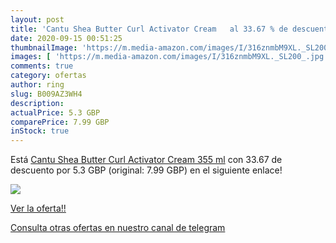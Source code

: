 ```yaml
---
layout: post
title: 'Cantu Shea Butter Curl Activator Cream   al 33.67 % de descuento'
date: 2020-09-15 00:51:25
thumbnailImage: 'https://m.media-amazon.com/images/I/316znmbM9XL._SL200_.jpg'
images: [ 'https://m.media-amazon.com/images/I/316znmbM9XL._SL200_.jpg' ]
comments: true
category: ofertas
author: ring
slug: B009AZ3WH4
description:
actualPrice: 5.3 GBP
comparePrice: 7.99 GBP
inStock: true
---
```


Está [Cantu Shea Butter Curl Activator Cream  355 ml](https://www.amazon.com/dp/B009AZ3WH4/?tag=redken08-20) con 33.67 de descuento por 5.3 GBP (original: 7.99 GBP) en el siguiente enlace!

[![](https://m.media-amazon.com/images/I/316znmbM9XL._SL200_.jpg)](https://www.amazon.com/dp/B009AZ3WH4/?tag=redken08-20)

[Ver la oferta!!](https://www.amazon.com/dp/B009AZ3WH4/?tag=redken08-20)

[Consulta otras ofertas en nuestro canal de telegram](https://t.me/s/ofertas25)
